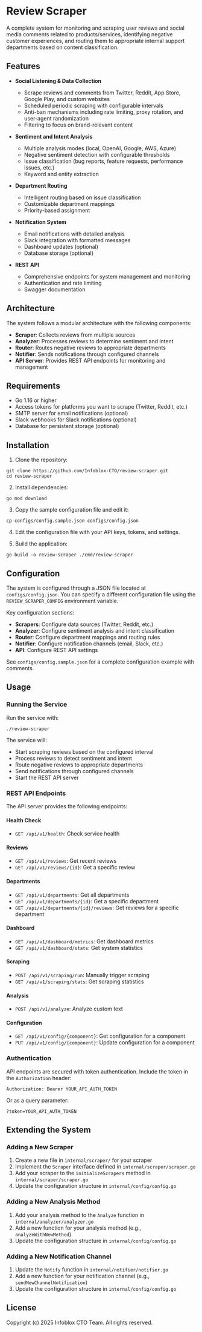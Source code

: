 # Review Scraper

A complete system for monitoring and scraping user reviews and social media comments related to products/services, identifying negative customer experiences, and routing them to appropriate internal support departments based on content classification.

## Features

- **Social Listening & Data Collection**
  - Scrape reviews and comments from Twitter, Reddit, App Store, Google Play, and custom websites
  - Scheduled periodic scraping with configurable intervals
  - Anti-ban mechanisms including rate limiting, proxy rotation, and user-agent randomization
  - Filtering to focus on brand-relevant content

- **Sentiment and Intent Analysis**
  - Multiple analysis modes (local, OpenAI, Google, AWS, Azure)
  - Negative sentiment detection with configurable thresholds
  - Issue classification (bug reports, feature requests, performance issues, etc.)
  - Keyword and entity extraction

- **Department Routing**
  - Intelligent routing based on issue classification
  - Customizable department mappings
  - Priority-based assignment

- **Notification System**
  - Email notifications with detailed analysis
  - Slack integration with formatted messages
  - Dashboard updates (optional)
  - Database storage (optional)

- **REST API**
  - Comprehensive endpoints for system management and monitoring
  - Authentication and rate limiting
  - Swagger documentation

## Architecture

The system follows a modular architecture with the following components:

- **Scraper**: Collects reviews from multiple sources
- **Analyzer**: Processes reviews to determine sentiment and intent
- **Router**: Routes negative reviews to appropriate departments
- **Notifier**: Sends notifications through configured channels
- **API Server**: Provides REST API endpoints for monitoring and management

## Requirements

- Go 1.16 or higher
- Access tokens for platforms you want to scrape (Twitter, Reddit, etc.)
- SMTP server for email notifications (optional)
- Slack webhooks for Slack notifications (optional)
- Database for persistent storage (optional)

## Installation

1. Clone the repository:

```
git clone https://github.com/Infoblox-CTO/review-scraper.git
cd review-scraper
```

2. Install dependencies:

```
go mod download
```

3. Copy the sample configuration file and edit it:

```
cp configs/config.sample.json configs/config.json
```

4. Edit the configuration file with your API keys, tokens, and settings.

5. Build the application:

```
go build -o review-scraper ./cmd/review-scraper
```

## Configuration

The system is configured through a JSON file located at `configs/config.json`. You can specify a different configuration file using the `REVIEW_SCRAPER_CONFIG` environment variable.

Key configuration sections:

- **Scrapers**: Configure data sources (Twitter, Reddit, etc.)
- **Analyzer**: Configure sentiment analysis and intent classification
- **Router**: Configure department mappings and routing rules
- **Notifier**: Configure notification channels (email, Slack, etc.)
- **API**: Configure REST API settings

See `configs/config.sample.json` for a complete configuration example with comments.

## Usage

### Running the Service

Run the service with:

```
./review-scraper
```

The service will:
- Start scraping reviews based on the configured interval
- Process reviews to detect sentiment and intent
- Route negative reviews to appropriate departments
- Send notifications through configured channels
- Start the REST API server

### REST API Endpoints

The API server provides the following endpoints:

#### Health Check

- `GET /api/v1/health`: Check service health

#### Reviews

- `GET /api/v1/reviews`: Get recent reviews
- `GET /api/v1/reviews/{id}`: Get a specific review

#### Departments

- `GET /api/v1/departments`: Get all departments
- `GET /api/v1/departments/{id}`: Get a specific department
- `GET /api/v1/departments/{id}/reviews`: Get reviews for a specific department

#### Dashboard

- `GET /api/v1/dashboard/metrics`: Get dashboard metrics
- `GET /api/v1/dashboard/stats`: Get system statistics

#### Scraping

- `POST /api/v1/scraping/run`: Manually trigger scraping
- `GET /api/v1/scraping/stats`: Get scraping statistics

#### Analysis

- `POST /api/v1/analyze`: Analyze custom text

#### Configuration

- `GET /api/v1/config/{component}`: Get configuration for a component
- `PUT /api/v1/config/{component}`: Update configuration for a component

### Authentication

API endpoints are secured with token authentication. Include the token in the `Authorization` header:

```
Authorization: Bearer YOUR_API_AUTH_TOKEN
```

Or as a query parameter:

```
?token=YOUR_API_AUTH_TOKEN
```

## Extending the System

### Adding a New Scraper

1. Create a new file in `internal/scraper/` for your scraper
2. Implement the `Scraper` interface defined in `internal/scraper/scraper.go`
3. Add your scraper to the `initializeScrapers` method in `internal/scraper/scraper.go`
4. Update the configuration structure in `internal/config/config.go`

### Adding a New Analysis Method

1. Add your analysis method to the `Analyze` function in `internal/analyzer/analyzer.go`
2. Add a new function for your analysis method (e.g., `analyzeWithNewMethod`)
3. Update the configuration structure in `internal/config/config.go`

### Adding a New Notification Channel

1. Update the `Notify` function in `internal/notifier/notifier.go`
2. Add a new function for your notification channel (e.g., `sendNewChannelNotification`)
3. Update the configuration structure in `internal/config/config.go`

## License

Copyright (c) 2025 Infoblox CTO Team. All rights reserved.

